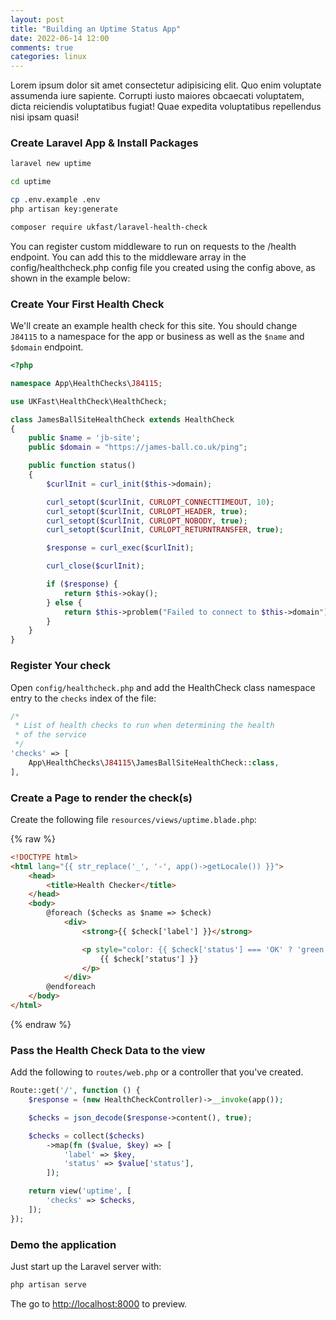 ```yaml
---
layout: post
title: "Building an Uptime Status App"
date: 2022-06-14 12:00
comments: true
categories: linux
---
```


Lorem ipsum dolor sit amet consectetur adipisicing elit.
Quo enim voluptate assumenda iure sapiente.
Corrupti iusto maiores obcaecati voluptatem, dicta reiciendis voluptatibus fugiat! Quae expedita voluptatibus repellendus nisi ipsam quasi!

### Create Laravel App & Install Packages

```bash
laravel new uptime

cd uptime

cp .env.example .env
php artisan key:generate

composer require ukfast/laravel-health-check
```

You can register custom middleware to run on requests to the /health endpoint. You can add this to the middleware array in the config/healthcheck.php config file you created using the config above, as shown in the example below:

### Create Your First Health Check

We'll create an example health check for this site.
You should change `J84115` to a namespace for the app or business as well as the `$name` and `$domain` endpoint.

```php
<?php

namespace App\HealthChecks\J84115;

use UKFast\HealthCheck\HealthCheck;

class JamesBallSiteHealthCheck extends HealthCheck
{
    public $name = 'jb-site';
    public $domain = "https://james-ball.co.uk/ping";

    public function status()
    {
        $curlInit = curl_init($this->domain);

        curl_setopt($curlInit, CURLOPT_CONNECTTIMEOUT, 10);
        curl_setopt($curlInit, CURLOPT_HEADER, true);
        curl_setopt($curlInit, CURLOPT_NOBODY, true);
        curl_setopt($curlInit, CURLOPT_RETURNTRANSFER, true);

        $response = curl_exec($curlInit);

        curl_close($curlInit);

        if ($response) {
            return $this->okay();
        } else {
            return $this->problem("Failed to connect to $this->domain");
        }
    }
}
```

### Register Your check

Open `config/healthcheck.php` and add the HealthCheck class namespace entry to the `checks` index of the file:

```php
/*
 * List of health checks to run when determining the health
 * of the service
 */
'checks' => [
    App\HealthChecks\J84115\JamesBallSiteHealthCheck::class,
],
```

### Create a Page to render the check(s)

Create the following file `resources/views/uptime.blade.php`:

{% raw %}
```html
<!DOCTYPE html>
<html lang="{{ str_replace('_', '-', app()->getLocale()) }}">
    <head>
        <title>Health Checker</title>
    </head>
    <body>
        @foreach ($checks as $name => $check)
            <div>
                <strong>{{ $check['label'] }}</strong>

                <p style="color: {{ $check['status'] === 'OK' ? 'green': 'red' }};">
                    {{ $check['status'] }}
                </p>
            </div>
        @endforeach
    </body>
</html>
```
{% endraw %}

### Pass the Health Check Data to the view

Add the following to `routes/web.php` or a controller that you've created.

```php
Route::get('/', function () {
    $response = (new HealthCheckController)->__invoke(app());

    $checks = json_decode($response->content(), true);

    $checks = collect($checks)
        ->map(fn ($value, $key) => [
            'label' => $key,
            'status' => $value['status'],
        ]);

    return view('uptime', [
        'checks' => $checks,
    ]);
});
```

### Demo the application

Just start up the Laravel server with:

```bash
php artisan serve
```

The go to [http://localhost:8000](http://localhost:8000) to preview.
